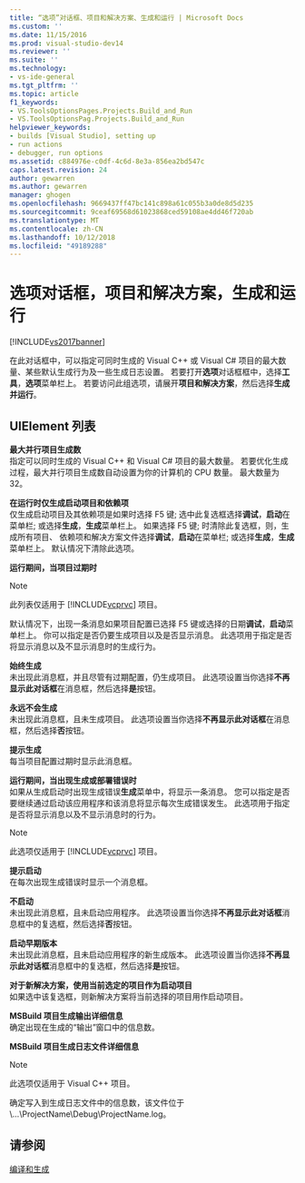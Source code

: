 ```yaml
---
title: “选项”对话框、项目和解决方案、生成和运行 | Microsoft Docs
ms.custom: ''
ms.date: 11/15/2016
ms.prod: visual-studio-dev14
ms.reviewer: ''
ms.suite: ''
ms.technology:
- vs-ide-general
ms.tgt_pltfrm: ''
ms.topic: article
f1_keywords:
- VS.ToolsOptionsPages.Projects.Build_and_Run
- VS.ToolsOptionsPag.Projects.Build_and_Run
helpviewer_keywords:
- builds [Visual Studio], setting up
- run actions
- debugger, run options
ms.assetid: c884976e-c0df-4c6d-8e3a-856ea2bd547c
caps.latest.revision: 24
author: gewarren
ms.author: gewarren
manager: ghogen
ms.openlocfilehash: 9669437ff47bc141c898a61c055b3a0de8d5d235
ms.sourcegitcommit: 9ceaf69568d61023868ced59108ae4dd46f720ab
ms.translationtype: MT
ms.contentlocale: zh-CN
ms.lasthandoff: 10/12/2018
ms.locfileid: "49189288"
---
```

# <a name="options-dialog-box--projects-and-solutions-build-and-run"></a>选项对话框，项目和解决方案，生成和运行
[!INCLUDE[vs2017banner](../../includes/vs2017banner.md)]

  
在此对话框中，可以指定可同时生成的 Visual C++ 或 Visual C# 项目的最大数量、某些默认生成行为及一些生成日志设置。 若要打开**选项**对话框框中，选择**工具**，**选项**菜单栏上。 若要访问此组选项，请展开**项目和解决方案**，然后选择**生成并运行**。  
  
## <a name="uielement-list"></a>UIElement 列表  
 **最大并行项目生成数**  
 指定可以同时生成的 Visual C++ 和 Visual C# 项目的最大数量。 若要优化生成过程，最大并行项目生成数自动设置为你的计算机的 CPU 数量。 最大数量为 32。  
  
 **在运行时仅生成启动项目和依赖项**  
 仅生成启动项目及其依赖项是如果时选择 F5 键; 选中此复选框选择**调试**，**启动**在菜单栏; 或选择**生成**，**生成**菜单栏上。 如果选择 F5 键; 时清除此复选框，则，生成所有项目、 依赖项和解决方案文件选择**调试**，**启动**在菜单栏; 或选择**生成**，**生成**菜单栏上。 默认情况下清除此选项。  
  
 **运行期间，当项目过期时**  
 > [!NOTE]
>  此列表仅适用于 [!INCLUDE[vcprvc](../../includes/vcprvc-md.md)] 项目。  
  
 默认情况下，出现一条消息如果项目配置已选择 F5 键或选择的日期**调试**，**启动**菜单栏上。 你可以指定是否仍要生成项目以及是否显示消息。 此选项用于指定是否将显示消息以及不显示消息时的生成行为。  
  
 **始终生成**  
 未出现此消息框，并且尽管有过期配置，仍生成项目。 此选项设置当你选择**不再显示此对话框**在消息框，然后选择**是**按钮。  
  
 **永远不会生成**  
 未出现此消息框，且未生成项目。 此选项设置当你选择**不再显示此对话框**在消息框，然后选择**否**按钮。  
  
 **提示生成**  
 每当项目配置过期时显示此消息框。  
  
 **运行期间，当出现生成或部署错误时**  
 如果从生成启动时出现生成错误**生成**菜单中，将显示一条消息。 您可以指定是否要继续通过启动该应用程序和该消息将显示每次生成错误发生。 此选项用于指定是否将显示消息以及不显示消息时的行为。  
  
> [!NOTE]
>  此选项仅适用于 [!INCLUDE[vcprvc](../../includes/vcprvc-md.md)] 项目。  
  
 **提示启动**  
 在每次出现生成错误时显示一个消息框。  
  
 **不启动**  
 未出现此消息框，且未启动应用程序。 此选项设置当你选择**不再显示此对话框**消息框中的复选框，然后选择**否**按钮。  
  
 **启动早期版本**  
 未出现此消息框，且未启动应用程序的新生成版本。 此选项设置当你选择**不再显示此对话框**消息框中的复选框，然后选择**是**按钮。  
  
 **对于新解决方案，使用当前选定的项目作为启动项目**  
 如果选中该复选框，则新解决方案将当前选择的项目用作启动项目。  
  
 **MSBuild 项目生成输出详细信息**  
 确定出现在生成的“输出”窗口中的信息数。  
  
 **MSBuild 项目生成日志文件详细信息**  
 > [!NOTE]
>  此选项仅适用于 Visual C++ 项目。  
  
 确定写入到生成日志文件中的信息数，该文件位于 \\...\\ProjectName\Debug\\ProjectName.log。  
  
## <a name="see-also"></a>请参阅  
 [编译和生成](../../ide/compiling-and-building-in-visual-studio.md)



